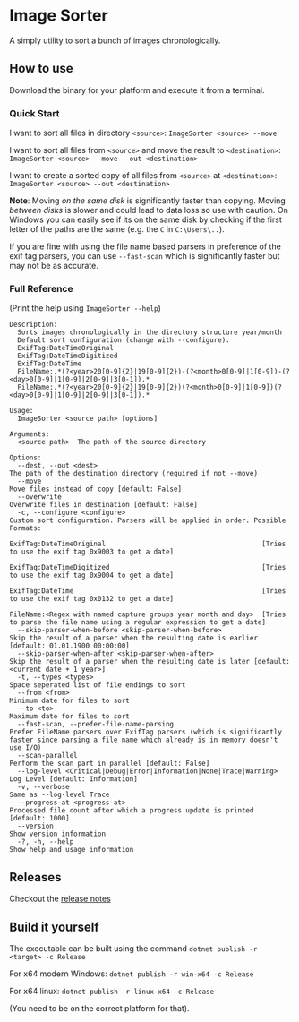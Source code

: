 # Image Sorter

A simply utility to sort a bunch of images chronologically.

## How to use

Download the binary for your platform and execute it from a terminal.

### Quick Start

I want to sort all files in directory ``<source>``: ``ImageSorter <source> --move``

I want to sort all files from ``<source>`` and move the result to ``<destination>``: ``ImageSorter <source> --move --out <destination>``

I want to create a sorted copy of all files from ``<source>`` at ``<destination>``: ``ImageSorter <source> --out <destination>``

**Note**: Moving _on the same disk_ is significantly faster than copying.
Moving _between disks_ is slower and could lead to data loss so use with caution.
On Windows you can easily see if its on the same disk by checking if the first letter of the paths are the same (e.g. the ``C`` in ``C:\Users\..``).

If you are fine with using the file name based parsers in preference of the exif tag parsers, you can use ``--fast-scan``
which is significantly faster but may not be as accurate.

### Full Reference

(Print the help using ``ImageSorter --help``)

````
Description:
  Sorts images chronologically in the directory structure year/month
  Default sort configuration (change with --configure):
  ExifTag:DateTimeOriginal
  ExifTag:DateTimeDigitized
  ExifTag:DateTime
  FileName:.*(?<year>20[0-9]{2}|19[0-9]{2})-(?<month>0[0-9]|1[0-9])-(?<day>0[0-9]|1[0-9]|2[0-9]|3[0-1]).*
  FileName:.*(?<year>20[0-9]{2}|19[0-9]{2})(?<month>0[0-9]|1[0-9])(?<day>0[0-9]|1[0-9]|2[0-9]|3[0-1]).*

Usage:
  ImageSorter <source path> [options]

Arguments:
  <source path>  The path of the source directory

Options:
  --dest, --out <dest>                                               The path of the destination directory (required if not --move)
  --move                                                             Move files instead of copy [default: False]
  --overwrite                                                        Overwrite files in destination [default: False]
  -c, --configure <configure>                                        Custom sort configuration. Parsers will be applied in order. Possible Formats:
                                                                     ExifTag:DateTimeOriginal                                       [Tries to use the exif tag 0x9003 to get a date]
                                                                     ExifTag:DateTimeDigitized                                      [Tries to use the exif tag 0x9004 to get a date]
                                                                     ExifTag:DateTime                                               [Tries to use the exif tag 0x0132 to get a date]
                                                                     FileName:<Regex with named capture groups year month and day>  [Tries to parse the file name using a regular expression to get a date]
  --skip-parser-when-before <skip-parser-when-before>                Skip the result of a parser when the resulting date is earlier [default: 01.01.1900 00:00:00]
  --skip-parser-when-after <skip-parser-when-after>                  Skip the result of a parser when the resulting date is later [default: <current date + 1 year>]
  -t, --types <types>                                                Space seperated list of file endings to sort
  --from <from>                                                      Minimum date for files to sort
  --to <to>                                                          Maximum date for files to sort
  --fast-scan, --prefer-file-name-parsing                            Prefer FileName parsers over ExifTag parsers (which is significantly faster since parsing a file name which already is in memory doesn't use I/O)
  --scan-parallel                                                    Perform the scan part in parallel [default: False]
  --log-level <Critical|Debug|Error|Information|None|Trace|Warning>  Log Level [default: Information]
  -v, --verbose                                                      Same as --log-level Trace
  --progress-at <progress-at>                                        Processed file count after which a progress update is printed [default: 1000]
  --version                                                          Show version information
  -?, -h, --help                                                     Show help and usage information
````

## Releases

Checkout the [release notes](ReleaseNotes/Releases.md)

## Build it yourself

The executable can be built using the command 
``dotnet publish -r <target> -c Release``

For x64 modern Windows: ``dotnet publish -r win-x64 -c Release``

For x64 linux: ``dotnet publish -r linux-x64 -c Release``

(You need to be on the correct platform for that).
